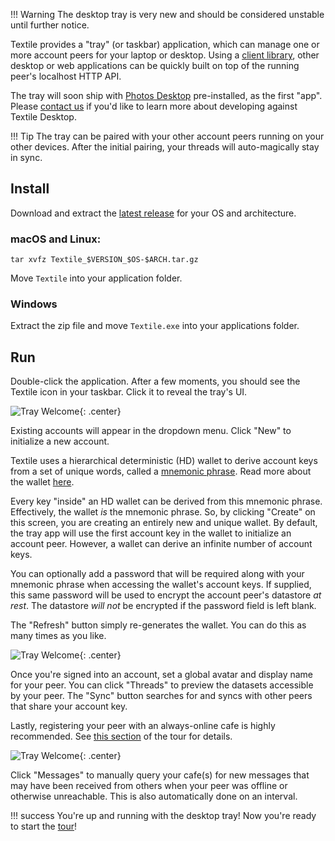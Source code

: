 !!! Warning
    The desktop tray is very new and should be considered unstable until further notice.

Textile provides a "tray" (or taskbar) application, which can manage one or more account peers for your laptop or desktop. Using a [client library](/clients), other desktop or web applications can be quickly built on top of the running peer's localhost HTTP API.

The tray will soon ship with [Photos Desktop](https://github.com/textileio/photos-desktop) pre-installed, as the first "app". Please [contact us](mailto:contact@textile.io) if you'd like to learn more about developing against Textile Desktop.

!!! Tip
    The tray can be paired with your other account peers running on your other devices. After the initial pairing, your threads will auto-magically stay in sync.

## Install

Download and extract the [latest release](https://github.com/textileio/desktop/releases/latest) for your OS and architecture.

### macOS and Linux:

```
tar xvfz Textile_$VERSION_$OS-$ARCH.tar.gz
```

Move `Textile` into your application folder.

### Windows

Extract the zip file and move `Textile.exe` into your applications folder.

## Run

Double-click the application. After a few moments, you should see the Textile icon in your taskbar. Click it to reveal the tray's UI.

![Tray Welcome](/images/tray_welcome.png){: .center}

Existing accounts will appear in the dropdown menu. Click "New" to initialize a new account.

Textile uses a hierarchical deterministic (HD) wallet to derive account keys from a set of unique words, called a [mnemonic phrase](https://en.bitcoin.it/wiki/Seed_phrase). Read more about the wallet [here](/concepts/the-wallet).

Every key "inside" an HD wallet can be derived from this mnemonic phrase. Effectively, the wallet _is_ the mnemonic phrase. So, by clicking "Create" on this screen, you are creating an entirely new and unique wallet. By default, the tray app will use the first account key in the wallet to initialize an account peer. However, a wallet can derive an infinite number of account keys.

You can optionally add a password that will be required along with your mnemonic phrase when accessing the wallet's account keys. If supplied, this same password will be used to encrypt the account peer's datastore _at rest_. The datastore _will not_ be encrypted if the password field is left blank.

The "Refresh" button simply re-generates the wallet. You can do this as many times as you like.

![Tray Welcome](/images/tray_account.png){: .center}

Once you're signed into an account, set a global avatar and display name for your peer. You can click "Threads" to preview the datasets accessible by your peer. The "Sync" button searches for and syncs with other peers that share your account key.

Lastly, registering your peer with an always-online cafe is highly recommended. See [this section](/a-tour-of-textile#register-with-a-cafe) of the tour for details.

![Tray Welcome](/images/tray_cafes.png){: .center}

Click "Messages" to manually query your cafe(s) for new messages that may have been received from others when your peer was offline or otherwise unreachable. This is also automatically done on an interval.

!!! success
    You're up and running with the desktop tray! Now you're ready to start the [tour](/a-tour-of-textile)!

<br>
